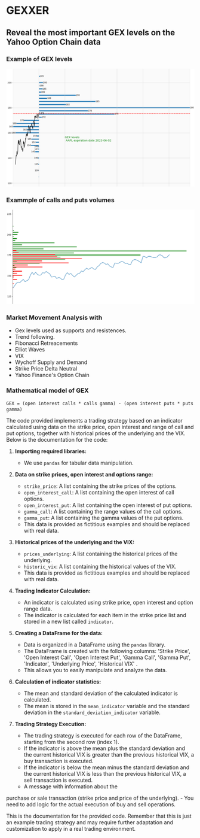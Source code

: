# **GEXXER**
## Reveal the most important GEX levels on the Yahoo Option Chain data

### Example of GEX levels
![](https://github.com/erma0x/gexxer/blob/main/documents/plot%20output/Screenshot%20from%202023-05-30%2002-08-57.png)

### Exammple of calls and puts volumes

![](https://github.com/erma0x/gexxer/blob/main/documents/plot%20output/Screenshot%20from%202023-05-30%2000-18-14.png)


### Market Movement Analysis with
- Gex levels used as supports and resistences.
- Trend following.
- Fibonacci Retreacements
- Elliot Waves
- VIX
- Wychoff Supply and Demand
- Strike Price Delta Neutral
- Yahoo Finance's Option Chain


### Mathematical model of GEX
```
GEX = (open interest calls * calls gamma) - (open interest puts * puts gamma)
```

The code provided implements a trading strategy based on an indicator calculated using data on the strike price, open interest and range of call and put options, together with historical prices of the underlying and the VIX. Below is the documentation for the code:

1. **Importing required libraries:**
    - We use `pandas` for tabular data manipulation.

2. **Data on strike prices, open interest and options range:**
    - `strike_price`: A list containing the strike prices of the options.
    - `open_interest_call`: A list containing the open interest of call options.
    - `open_interest_put`: A list containing the open interest of put options.
    - `gamma_call`: A list containing the range values of the call options.
    - `gamma_put`: A list containing the gamma values of the put options.
    - This data is provided as fictitious examples and should be replaced with real data.

3. **Historical prices of the underlying and the VIX:**
    - `prices_underlying`: A list containing the historical prices of the underlying.
    - `historic_vix`: A list containing the historical values of the VIX.
    - This data is provided as fictitious examples and should be replaced with real data.

4. **Trading Indicator Calculation:**
    - An indicator is calculated using strike price, open interest and option range data.
    - The indicator is calculated for each item in the strike price list and stored in a new list called `indicator`.

5. **Creating a DataFrame for the data:**
    - Data is organized in a DataFrame using the `pandas` library.
    - The DataFrame is created with the following columns: 'Strike Price', 'Open Interest Call', 'Open Interest Put', 'Gamma Call', 'Gamma Put', 'Indicator', 'Underlying Price', 'Historical VIX' .
    - This allows you to easily manipulate and analyze the data.

6. **Calculation of indicator statistics:**
    - The mean and standard deviation of the calculated indicator is calculated.
    - The mean is stored in the `mean_indicator` variable and the standard deviation in the `standard_deviation_indicator` variable.

7. **Trading Strategy Execution:**
    - The trading strategy is executed for each row of the DataFrame, starting from the second row (index 1).
    - If the indicator is above the mean plus the standard deviation and the current historical VIX is greater than the previous historical VIX, a buy transaction is executed.
    - If the indicator is below the mean minus the standard deviation and the current historical VIX is less than the previous historical VIX, a sell transaction is executed.
    - A message with information about the

purchase or sale transaction (strike price and price of the underlying).
    - You need to add logic for the actual execution of buy and sell operations.

This is the documentation for the provided code. Remember that this is just an example trading strategy and may require further adaptation and customization to apply in a real trading environment.
